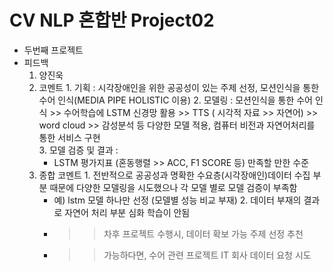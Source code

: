 # CV NLP 혼합반 Project02

- 두번째 프로젝트
- 피드백
  1. 양진욱
    1. 코멘트
      1. 기획 :  시각장애인을 위한 공공성이 있는 주제 선정, 모션인식을 통한 수어 인식(MEDIA PIPE HOLISTIC 이용) 
      2. 모델링 :  모션인식을 통한 수어 인식 >> 수어학습에 LSTM 신경망 활용 >> TTS ( 시각적 자료 >> 자연어) >> word cloud >> 감성분석 등 
                다양한 모델 적용, 컴퓨터 비전과 자연어처리를 통한 서비스 구현  
      3. 모델 검증 및 결과 :  
        - LSTM 평가지표 (혼동행렬 >> ACC, F1 SCORE 등) 만족할 만한 수준
    2. 종합 코멘트 
      1. 전반적으로 공공성과 명확한 수요층(시각장애인)데이터 수집 부분 때문에 
   다양한 모델링을 시도했으나 각 모델 별로 모델 검증이 부족함 
        - 예) lstm 모델 하나만 선정 (모델별 성능 비교 부재)
      2. 데이터 부재의 결과로 자연어 처리 부분 심화 학습이 안됨 
        - >> 차후 프로젝트 수행시, 데이터 확보 가능 주제 선정 추천 
        - >> 가능하다면, 수어 관련 프로젝트 IT 회사 데이터 요청 시도  
